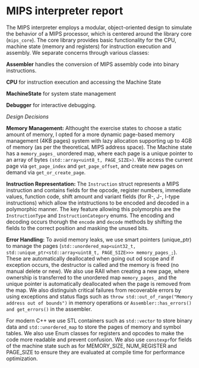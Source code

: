 # MIPS interpreter report

The MIPS interpreter employs a modular, object-oriented design to simulate the behavior of a MIPS processor, which is centered around the library core (`mips_core`). The core library provides basic functionality for the CPU, machine state (memory and registers) for instruction execution and assembly. We separate concerns through various classes:

**Assembler** handles the conversion of MIPS assembly code into binary instructions.

**CPU** for instruction execution and accessing the Machine State

**MachineState** for system state management

**Debugger** for interactive debugging.

*Design Decisions*

**Memory Management:** Althought the exercise states to choose a static amount of memory, I opted for a more dynamic page-based memory management (4KB pages) system with lazy allocation supporting up to 4GB of memory (as per the theoreticaL MIPS address space). The Machine state has a `memory_pages_` unordered map, where each page is a unique pointer to an array of bytes `(std::array<uint8_t, PAGE_SIZE>)`. We access the current page via `get_page_index` and `get_page_offset`, and create new pages on demand via `get_or_create_page`. 

**Instruction Representation:** The `Instruction` struct represents a MIPS instruction and contains fields for the opcode, register numbers, immediate values, function code, shift amount and variant fields (for R-, J-, I-type instructions) which allow the intstructions to be encoded and decoded in a polymorphic manner. The key feature allowing this polymorphis are the `InstructionType` and `InstructionCategory` enums. The encoding and decoding occurs thorugh the `encode` and `decode` methods by shifting the fields to the correct position and masking the unused bits. 

**Error Handling:** To avoid memory leaks, we use smart pointers (unique_ptr) to manage the pages (`std::unordered_map<uint32_t, std::unique_ptr<std::array<uint8_t, PAGE_SIZE>>> memory_pages_;`). These are automatically deallocated when going out od scope and if exception occurs, the destructor is called and the memory is freed (no manual delete or new). We also use RAII when creating a new page, where ownership is transferred to the unordered map `memory_pages_` and the unique pointer is automatically deallocated when the page is removed from the map. We also distinguish critical failures from recoverable errors by using exceptions and status flags such as `throw std::out_of_range("Memory address out of bounds")` in memory operations or `Assembler::has_errors() and get_errors()` in the assembler.

For modern C++ we use STL containers such as `std::vector` to store binary data and `std::unordered_map` to store the pages of memory and symbol tables. We also use Enum classes for registers and opcodes to make the code more readable and prevent confusion. We also use `constexpr`for fields of the machine state such as for MEMORY_SIZE, NUM_REGISTER and PAGE_SIZE to ensure they are evaluated at compile time for performance optimization. 


